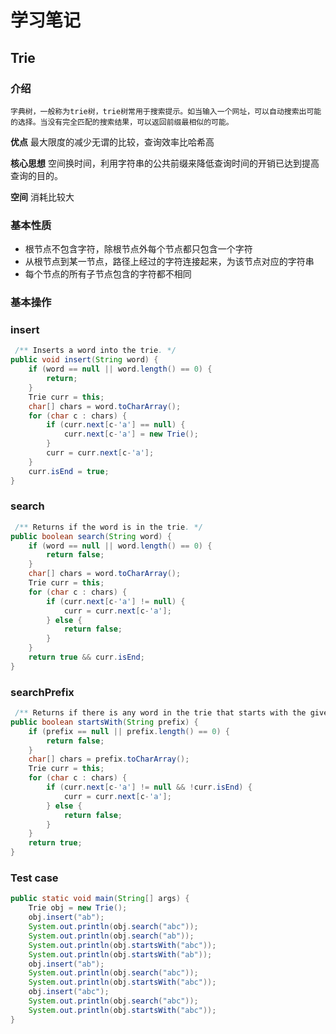# 学习笔记

## Trie

### 介绍

    字典树，一般称为trie树，trie树常用于搜索提示。如当输入一个网址，可以自动搜索出可能的选择。当没有完全匹配的搜索结果，可以返回前缀最相似的可能。

**优点** 最大限度的减少无谓的比较，查询效率比哈希高

**核心思想** 空间换时间，利用字符串的公共前缀来降低查询时间的开销已达到提高查询的目的。

**空间** 消耗比较大

### 基本性质

+ 根节点不包含字符，除根节点外每个节点都只包含一个字符
+ 从根节点到某一节点，路径上经过的字符连接起来，为该节点对应的字符串
+ 每个节点的所有子节点包含的字符都不相同

### 基本操作

### insert

```java
 /** Inserts a word into the trie. */
public void insert(String word) {
    if (word == null || word.length() == 0) {
        return;
    }
    Trie curr = this;
    char[] chars = word.toCharArray();
    for (char c : chars) {
        if (curr.next[c-'a'] == null) {
            curr.next[c-'a'] = new Trie();
        }
        curr = curr.next[c-'a'];
    }
    curr.isEnd = true;
}
```

### search  

```java
 /** Returns if the word is in the trie. */
public boolean search(String word) {
    if (word == null || word.length() == 0) {
        return false;
    }
    char[] chars = word.toCharArray();
    Trie curr = this;
    for (char c : chars) {
        if (curr.next[c-'a'] != null) {
            curr = curr.next[c-'a'];
        } else {
            return false;
        }
    }
    return true && curr.isEnd;
}
```

### searchPrefix  

```java
 /** Returns if there is any word in the trie that starts with the given prefix. */
public boolean startsWith(String prefix) {
    if (prefix == null || prefix.length() == 0) {
        return false;
    }
    char[] chars = prefix.toCharArray();
    Trie curr = this;
    for (char c : chars) {
        if (curr.next[c-'a'] != null && !curr.isEnd) {
            curr = curr.next[c-'a'];
        } else {
            return false;
        }
    }
    return true;
}
```

### Test case

```java
public static void main(String[] args) {
    Trie obj = new Trie();
    obj.insert("ab");
    System.out.println(obj.search("abc"));
    System.out.println(obj.search("ab"));
    System.out.println(obj.startsWith("abc"));
    System.out.println(obj.startsWith("ab"));
    obj.insert("ab");
    System.out.println(obj.search("abc"));
    System.out.println(obj.startsWith("abc"));
    obj.insert("abc");
    System.out.println(obj.search("abc"));
    System.out.println(obj.startsWith("abc"));
}
```